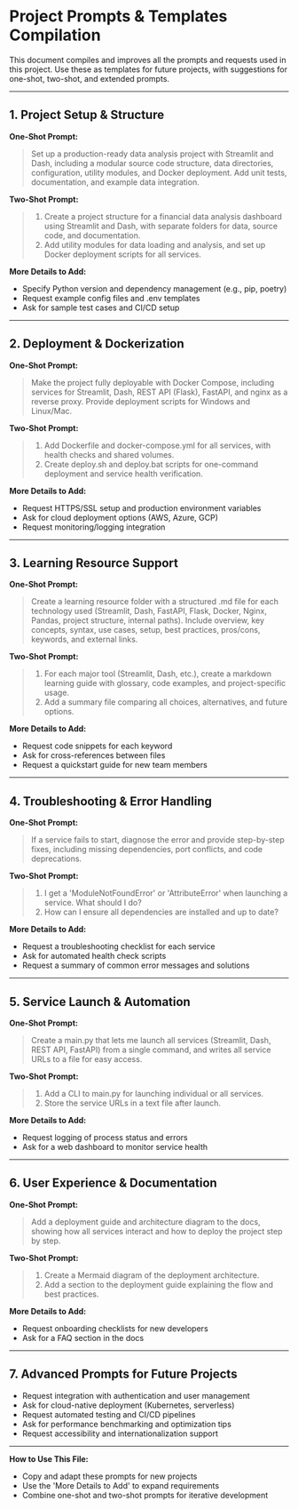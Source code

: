 # Project Prompts & Templates Compilation

This document compiles and improves all the prompts and requests used in this project. Use these as templates for future projects, with suggestions for one-shot, two-shot, and extended prompts.

---

## 1. Project Setup & Structure

**One-Shot Prompt:**
> Set up a production-ready data analysis project with Streamlit and Dash, including a modular source code structure, data directories, configuration, utility modules, and Docker deployment. Add unit tests, documentation, and example data integration.

**Two-Shot Prompt:**
> 1. Create a project structure for a financial data analysis dashboard using Streamlit and Dash, with separate folders for data, source code, and documentation.
> 2. Add utility modules for data loading and analysis, and set up Docker deployment scripts for all services.

**More Details to Add:**
- Specify Python version and dependency management (e.g., pip, poetry)
- Request example config files and .env templates
- Ask for sample test cases and CI/CD setup

---

## 2. Deployment & Dockerization

**One-Shot Prompt:**
> Make the project fully deployable with Docker Compose, including services for Streamlit, Dash, REST API (Flask), FastAPI, and nginx as a reverse proxy. Provide deployment scripts for Windows and Linux/Mac.

**Two-Shot Prompt:**
> 1. Add Dockerfile and docker-compose.yml for all services, with health checks and shared volumes.
> 2. Create deploy.sh and deploy.bat scripts for one-command deployment and service health verification.

**More Details to Add:**
- Request HTTPS/SSL setup and production environment variables
- Ask for cloud deployment options (AWS, Azure, GCP)
- Request monitoring/logging integration

---

## 3. Learning Resource Support

**One-Shot Prompt:**
> Create a learning resource folder with a structured .md file for each technology used (Streamlit, Dash, FastAPI, Flask, Docker, Nginx, Pandas, project structure, internal paths). Include overview, key concepts, syntax, use cases, setup, best practices, pros/cons, keywords, and external links.

**Two-Shot Prompt:**
> 1. For each major tool (Streamlit, Dash, etc.), create a markdown learning guide with glossary, code examples, and project-specific usage.
> 2. Add a summary file comparing all choices, alternatives, and future options.

**More Details to Add:**
- Request code snippets for each keyword
- Ask for cross-references between files
- Request a quickstart guide for new team members

---

## 4. Troubleshooting & Error Handling

**One-Shot Prompt:**
> If a service fails to start, diagnose the error and provide step-by-step fixes, including missing dependencies, port conflicts, and code deprecations.

**Two-Shot Prompt:**
> 1. I get a 'ModuleNotFoundError' or 'AttributeError' when launching a service. What should I do?
> 2. How can I ensure all dependencies are installed and up to date?

**More Details to Add:**
- Request a troubleshooting checklist for each service
- Ask for automated health check scripts
- Request a summary of common error messages and solutions

---

## 5. Service Launch & Automation

**One-Shot Prompt:**
> Create a main.py that lets me launch all services (Streamlit, Dash, REST API, FastAPI) from a single command, and writes all service URLs to a file for easy access.

**Two-Shot Prompt:**
> 1. Add a CLI to main.py for launching individual or all services.
> 2. Store the service URLs in a text file after launch.

**More Details to Add:**
- Request logging of process status and errors
- Ask for a web dashboard to monitor service health

---

## 6. User Experience & Documentation

**One-Shot Prompt:**
> Add a deployment guide and architecture diagram to the docs, showing how all services interact and how to deploy the project step by step.

**Two-Shot Prompt:**
> 1. Create a Mermaid diagram of the deployment architecture.
> 2. Add a section to the deployment guide explaining the flow and best practices.

**More Details to Add:**
- Request onboarding checklists for new developers
- Ask for a FAQ section in the docs

---

## 7. Advanced Prompts for Future Projects

- Request integration with authentication and user management
- Ask for cloud-native deployment (Kubernetes, serverless)
- Request automated testing and CI/CD pipelines
- Ask for performance benchmarking and optimization tips
- Request accessibility and internationalization support

---

**How to Use This File:**
- Copy and adapt these prompts for new projects
- Use the 'More Details to Add' to expand requirements
- Combine one-shot and two-shot prompts for iterative development 